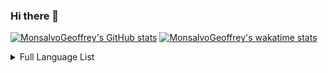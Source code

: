 ### Hi there 👋

<!--
**MonsalvoGeoffrey/MonsalvoGeoffrey** is a ✨ _special_ ✨ repository because its `README.md` (this file) appears on your GitHub profile.

Here are some ideas to get you started:

- 🔭 I’m currently working on ...
- 🌱 I’m currently learning ...
- 👯 I’m looking to collaborate on ...
- 🤔 I’m looking for help with ...
- 💬 Ask me about ...
- 📫 How to reach me: ...
- 😄 Pronouns: ...
- ⚡ Fun fact: ...
-->

[![MonsalvoGeoffrey's GitHub stats](https://github-readme-stats.vercel.app/api?username=MonsalvoGeoffrey&count_private=true&show_icons=true&theme=gruvbox&rank_icon=percentile)](https://github.com/anuraghazra/github-readme-stats) [![MonsalvoGeoffrey's wakatime stats](https://github-readme-stats.vercel.app/api/wakatime?username=Brittle_Dread&theme=gruvbox&langs_count=10&custom_title=Top%20Languages&layout=compact)](https://github.com/anuraghazra/github-readme-stats)


<details>
  <summary>Full Language List</summary>
  <a href="https://github.com/anuraghazra/github-readme-stats"><img src="https://github-readme-stats.vercel.app/api/wakatime?username=Brittle_Dread&theme=gruvbox&custom_title=Top%20Languages&layout=compact"  alt="MonsalvoGeoffrey's wakatime stats" /></a>
</details>

